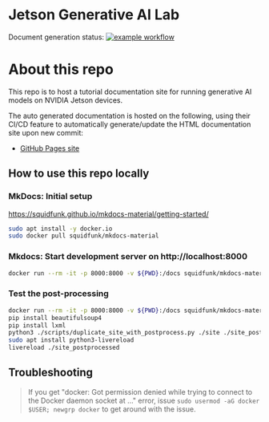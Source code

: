 # Jetson Generative AI Lab

Document generation status: [![example workflow](https://github.com/NVIDIA-AI-IOT/jetson-generative-ai-playground/actions/workflows/ci.yml/badge.svg)](https://github.com/NVIDIA-AI-IOT/jetson-generative-ai-playground/actions)

# About this repo

This repo is to host a tutorial documentation site for running generative AI models on NVIDIA Jetson devices.

The auto generated documentation is hosted on the following, using their CI/CD feature to automatically generate/update the HTML documentation site upon new commit:
  - [GitHub Pages site](https://nvidia-ai-iot.github.io/jetson-generative-ai-playground)

## How to use this repo locally

### MkDocs: Initial setup

https://squidfunk.github.io/mkdocs-material/getting-started/

```bash
sudo apt install -y docker.io
sudo docker pull squidfunk/mkdocs-material
```

### Mkdocs: Start development server on http://localhost:8000

```bash
docker run --rm -it -p 8000:8000 -v ${PWD}:/docs squidfunk/mkdocs-material
```

### Test the post-processing

```bash
docker run --rm -it -p 8000:8000 -v ${PWD}:/docs squidfunk/mkdocs-material build
pip install beautifulsoup4
pip install lxml
python3 ./scripts/duplicate_site_with_postprocess.py ./site ./site_postprocessed
sudo apt install python3-livereload
livereload ./site_postprocessed
```

## Troubleshooting

> If you get "docker: Got permission denied while trying to connect to the Docker daemon socket at ..." error, 
> issue `sudo usermod -aG docker $USER; newgrp docker` to get around with the issue.

